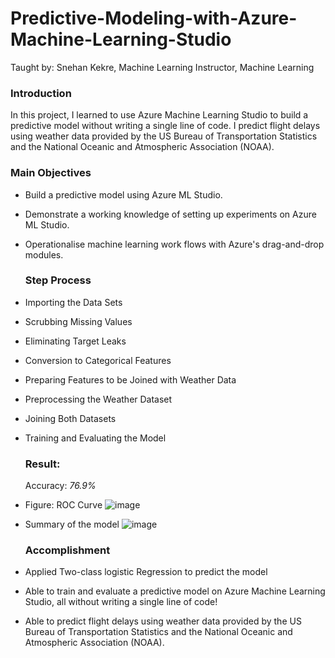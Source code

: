 # Predictive-Modeling-with-Azure-Machine-Learning-Studio
Taught by: Snehan Kekre, Machine Learning Instructor, Machine Learning

### Introduction 

In this project, I learned to use Azure Machine Learning Studio to build a predictive model without writing a single line of code. I predict flight delays using weather data provided by the US Bureau of Transportation Statistics and the National Oceanic and Atmospheric Association (NOAA).

### Main Objectives

- Build a predictive model using Azure ML Studio.
- Demonstrate a working knowledge of setting up experiments on Azure ML Studio.
- Operationalise machine learning work flows with Azure's drag-and-drop modules.

  ### Step Process

- Importing the Data Sets
- Scrubbing Missing Values
- Eliminating Target Leaks
- Conversion to Categorical Features
- Preparing Features to be Joined with Weather Data
- Preprocessing the Weather Dataset
- Joining Both Datasets
- Training and Evaluating the Model
  
  ### Result:

  Accuracy: *76.9%*

- Figure: ROC Curve 
![image](https://github.com/AmeerSuhail1/Predictive-Modeling-with-Azure-Machine-Learning-Studio/assets/113754414/d92557e4-e24b-4a18-93d9-8124522fdef8)
 

- Summary of the model
![image](https://github.com/AmeerSuhail1/Predictive-Modeling-with-Azure-Machine-Learning-Studio/assets/113754414/9c5b553c-788c-4e1d-b825-662d1e196bf3)

  ### Accomplishment

- Applied Two-class logistic Regression to predict the model
- Able to train and evaluate a predictive model on Azure Machine Learning Studio, all without writing a single line of code! 
- Able to predict flight delays using weather data provided by the US Bureau of Transportation Statistics and the National Oceanic and Atmospheric Association (NOAA).
  
